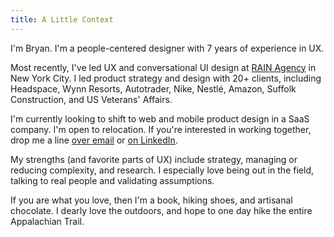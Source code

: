 ```yaml
---
title: A Little Context
---
```


I'm Bryan. I'm a people-centered designer with 7 years of experience in UX.

Most recently, I've led UX and conversational UI design at [RAIN Agency](https://www.rain.agency/) in New York City. I led product strategy and design with 20+ clients, including Headspace, Wynn Resorts, Autotrader, Nike, Nestlé, Amazon, Suffolk Construction, and US Veterans' Affairs.

I'm currently looking to shift to web and mobile product design in a SaaS company. I'm open to relocation. If you're interested in working together, drop me a line [over email](mailto:hello@bryansebesta.com) or [on LinkedIn](https://www.linkedin.com/in/bryansebesta).

My strengths (and favorite parts of UX) include strategy, managing or reducing complexity, and research. I especially love being out in the field, talking to real people and validating assumptions.

If you are what you love, then I'm a book, hiking shoes, and artisanal chocolate. I dearly love the outdoors, and hope to one day hike the entire Appalachian Trail.